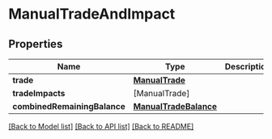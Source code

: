 # ManualTradeAndImpact

## Properties
Name | Type | Description | Notes
------------ | ------------- | ------------- | -------------
**trade** | [**ManualTrade**](ManualTrade.md) |  | [optional] 
**tradeImpacts** | [ManualTrade] |  | [optional] 
**combinedRemainingBalance** | [**ManualTradeBalance**](ManualTradeBalance.md) |  | [optional] 

[[Back to Model list]](../README.md#models) [[Back to API list]](../README.md#api-endpoints) [[Back to README]](../README.md)


